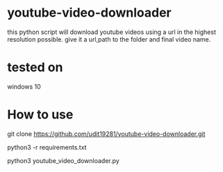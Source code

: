 # youtube-video-downloader
this python script will download youtube videos using a url in the highest resolution possible. give it a url,path to the folder and final video name.

# tested on
windows 10

# How to use

git clone https://github.com/udit19281/youtube-video-downloader.git

python3 -r requirements.txt

python3 youtube_video_downloader.py


